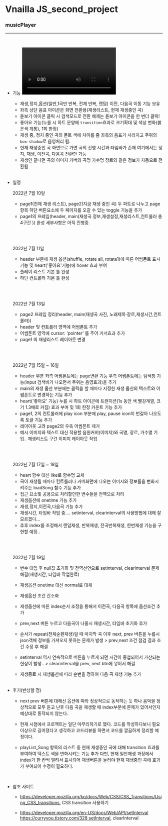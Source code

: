 <h1>Vnailla JS_second_project</h1>

<h3>musicPlayer</h3>

----------------------------------------------

<br>

* 기능
    <video src="https://user-images.githubusercontent.com/65724413/187192360-17d63461-532e-4e52-bd6e-b15ccb7bb130.mp4">
    <br><br>
    <img src="https://user-images.githubusercontent.com/65724413/187191055-ee768078-8a65-4946-8b0c-e533b3e32790.png"/>
    <br><br>
    <img src="https://user-images.githubusercontent.com/65724413/187191056-eee1d253-a389-4cf6-96e4-45c33b76db43.png"/>
    <br><br>
    <img src="https://user-images.githubusercontent.com/65724413/187191059-0800f596-8826-4026-baab-f0e46c6ec5f3.png"/>
    <br><br>
  * 재생,정지,옵션(일반,1곡만 반복, 전체 반복, 랜덤) 이전, 다음곡 이동 기능 보유
  * 좌측 상단 음표 아이콘은 화면 전환용(재생리스트, 현재 재생중인 곡)
  * 돋보기 아이콘 클릭 시 검색모드로 전환 해제는 돋보기 아이콘을 한 번더 클릭!
  * 좋아요 기능(누를 시 하트 문양에 `transition`효과로 크기확대 및 색상 변화(붉은색 계통), 1회 한정)
  * 재생 중, 정지 중인 곡의 폰트 색에 차이를 줌 좌측의 음표가 사라지고 주위의 `box-shadow`로 음영처리 됨.
  * 현재 재생중인 곡 화면으로 가면 곡의 진행 시간과 타임바가 존재 여기에서는 정지, 재생, 이전곡, 다음곡 전환만 가능
  * 재생인 끝나면 곡의 이미지 커버와 곡명 가수명 장르와 같은 정보가 자동으로 전환됨<br><br>

* 일정

  2022년 7월 10일<br>

  * page1(전체 재생 리스트), page2(지금 재생 중인 곡) 두 파트로 나누고 page항목 하단 버튼요소에 두 페이지를 오갈 수 있는 toggle 기능을 추가
  * page1의 프레임(header, main(재생곡 정보,재생설정,재생리스트,컨트롤러 총 4구간 )) 완성 세부사항은 아직 진행중.

  <br><br>

  2022년 7월 11일 <br>

  * header 부분에 재생 옵션(shuffle, rotate all, rotate1)에 따른 어썸폰트 표시기능 및 heart('좋아요'기능)에 hover 효과 부여
  * 플레이 리스트 기본 틀 완성 
  * 하단 컨트롤러 기본 틀 완성 

  <br><br>

  2022년 7월 13일<br>

  * page2 프레임 정리(header, main(재생곡 사진, 노래제목·장르,재생시간,컨트롤러))
  * header 및 컨트롤러 영역에 어썸폰트 추가 
  * 어썸폰트 영역에 cursor: 'pointer' 를 주어 커서효과 추가 
  * page1 의 재생리스트 레이아웃 변경

  <br><br>

  2022년 7월 15일 ~ 16일 <br>

  * header 부분 좌측 어썸폰트에는 page변환 기능 우측 어썸폰트에는 탐색창 기능(input 검색바가 나오면서 주위는 음영효과)을 추가 
  * main의 재생 옵션 부분에는 클릭을 할 때마다 지정한 재생 옵션의 텍스트와 어썸폰트로 변경하는 기능 추가
  * heart('좋아요' 기능) 누를 시 하트 아이콘에 트랜지션(1s 동안 색 빨강계열, 크기 1.3배로 커짐) 효과 부여 및 1회 한정 카운트 기능 추가
  * page1, 2의 컨트롤러에 play icon 부분에 play, pause icon이 번갈아 나오도록 토글 기능 추가
  * 레이아웃 고려 page2의 우측 어썸폰트 제거
  * 예시 이미지와 텍스트 대신 적용할 음원커버(이미지)와 곡명, 장르, 가수명 기입.. 재생리스트 구간 이미지 레이아웃 작업

   <br> <br>

  2022년 7월 17일 ~ 18일<br>

  * heart 함수 대신 like로 함수명 교체
  * 곡이 재생될 때마다 컨트롤러나 커버화면에 나오는 이미지와 정보들을 변화시켜주는 loadSong 함수 기능 추가 
  * 접근 요소및 공용으로 처리할만한 변수들을 전역으로 처리
  *  재생옵션에 onetime 기능 추가
  * 재생,정지,이전곡,다음곡 기능 추가
  * 재생시간, 타임바 작업 중.... setinterval, clearinterval의 사용방법에 대해 잘 모르겠다...
  * 추후 index를 조정해서 랜덤재생, 반복재생, 전곡반복재생, 한번재생 기능을 구현할 예정.. 

  <br><br>

  2022년 7월 19일<br>

  * 변수 대입 후 null값 초기화 및 전역선언으로 setinterval, clearinterval 문제 해결(재생시간, 타임바 작업완료)

  * 재생옵션 onetime 대신 normal로 대체 

  * 재생옵션 조건 간소화

  * 재생옵션에 따른 index순서 조정을 통해서 이전곡, 다음곡 항목에 옵션조건 추가

  * prev,next 버튼 누르고 다음곡이 나올시 재생시간, 타임바 초기화 추가

  * 순서가 repeat(전체순환재생)일 때 마지막 곡 이후 next, prev 버튼을 누를시 json객체 정보를 가져오지 못하는 문제가 발생  >  prev,next 조건 점검 결과 조건 수정 후 해결

  * setinterval 역시 연속적으로 버튼을 누르게 되면 시간이 중첩되어서 가산되는 현상이 발생.. > clearinterval을 prev, next btn에 넣어서 해결

  * 재생종료 시 재생옵션에 따라 순번을 정하여 다음 곡 재생 기능 추가<br><br>

* 후기(반성할 점)

  * next prev 버튼에 대해선 옵션에 따라 정상적으로 동작하는 듯 하나 음악을 정상적으로 모두 듣고 난후 다음 곡을 재생할 때 index부분에 문제가 있어서인지 예상대로 동작되지 않는다. 

  * 현재 시점에서 프로젝트는 일단 마무리하기로 했다. 코드를 작성하다보니 필요이상으로 길어졌다고 생각하고 코드리뷰를 하면서 코드를 깔끔하게 정리할 예정이다. 

  * playList_Song 항목의 리스트 중 현재 재생중인 곡에 대해 transition 효과를 부여하여 텍스트 색을 변화시키는 기능 추가 다만, 현재 일반재생 과정에서 index가 한 칸씩 밀려서 표시되어 재생버튼을 눌러야 현재 재생중인 곡에 효과가 부여되어 수정이 필요하다. <br>

    <br>

* 참조 사이트

  * <a href="https://developer.mozilla.org/ko/docs/Web/CSS/CSS_Transitions/Using_CSS_transitions">https://developer.mozilla.org/ko/docs/Web/CSS/CSS_Transitions/Using_CSS_transitions  CSS transition 사용하기</a>

  * <a href="https://developer.mozilla.org/en-US/docs/Web/API/setInterval">https://developer.mozilla.org/en-US/docs/Web/API/setInterval</a>
    <a href="https://curryyou.tistory.com/328">https://curryyou.tistory.com/328 setInterval, clearInterval</a>

  

